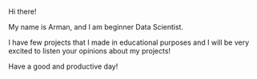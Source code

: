 Hi there!

My name is Arman, and I am beginner Data Scientist.

I have few projects that I made in educational purposes and I will be very excited to listen your opinions about my projects!

Have a good and productive day!
